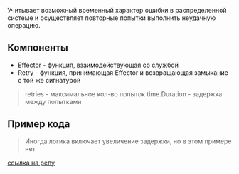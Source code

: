 Учитывает возможный временный характер ошибки в распределенной системе и осуществляет повторные попытки выполнить неудачную операцию. 

## Компоненты

- Effector - функция, взаимодействующая со службой
- Retry - функция, принимающая Effector и возвращающая замыкание с той же сигнатурой

> retries - максимальное кол-во попыток
> time.Duration - задержка между попытками

## Пример кода 

> Иногда логика включает увеличение задержки, но в этом примере нет

[ссылка на репу](https://github.com/Isotere/awesome-dev-book/blob/master/code/go_lang/software_tpls/retry/main.go)

